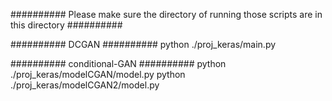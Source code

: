 ##########
Please make sure the directory of running those scripts are in this directory
##########

##########
DCGAN
##########
python ./proj_keras/main.py



##########
conditional-GAN
##########
python ./proj_keras/modelCGAN/model.py
python ./proj_keras/modelCGAN2/model.py
